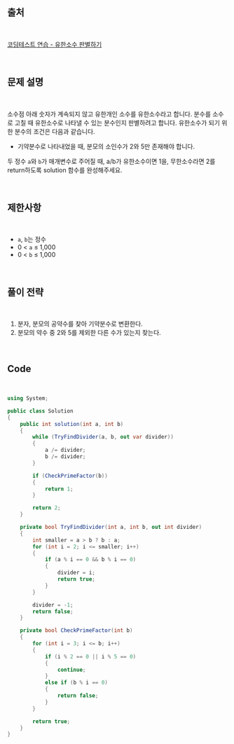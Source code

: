 ## 출처

<br>

[코딩테스트 연습 - 유한소수 판별하기](https://school.programmers.co.kr/learn/courses/30/lessons/120878)

<br>

## 문제 설명

<br>

소수점 아래 숫자가 계속되지 않고 유한개인 소수를 유한소수라고 합니다. 분수를 소수로 고칠 때 유한소수로 나타낼 수 있는 분수인지 판별하려고 합니다. 유한소수가 되기 위한 분수의 조건은 다음과 같습니다.

- 기약분수로 나타내었을 때, 분모의 소인수가 2와 5만 존재해야 합니다.

두 정수 `a`와 `b`가 매개변수로 주어질 때, a/b가 유한소수이면 1을, 무한소수라면 2를 return하도록 solution 함수를 완성해주세요.

<br>

## 제한사항

<br>

- `a`, `b`는 정수
- 0 < `a` ≤ 1,000
- 0 < `b` ≤ 1,000

<br>

## 풀이 전략

<br>
 
1. 분자, 분모의 공약수를 찾아 기약분수로 변환한다.
2. 분모의 약수 중 2와 5를 제외한 다른 수가 있는지 찾는다.

<br>

## Code

<br>

```cs
using System;

public class Solution
{
    public int solution(int a, int b)
    {
        while (TryFindDivider(a, b, out var divider))
        {
            a /= divider;
            b /= divider;
        }

        if (CheckPrimeFactor(b))
        {
            return 1;
        }

        return 2;
    }

    private bool TryFindDivider(int a, int b, out int divider)
    {
        int smaller = a > b ? b : a;
        for (int i = 2; i <= smaller; i++)
        {
            if (a % i == 0 && b % i == 0)
            {
                divider = i;
                return true;
            }
        }

        divider = -1;
        return false;
    }

    private bool CheckPrimeFactor(int b)
    {
        for (int i = 3; i <= b; i++)
        {
            if (i % 2 == 0 || i % 5 == 0)
            {
                continue;
            }
            else if (b % i == 0)
            {
                return false;
            }
        }

        return true;
    }
}
```